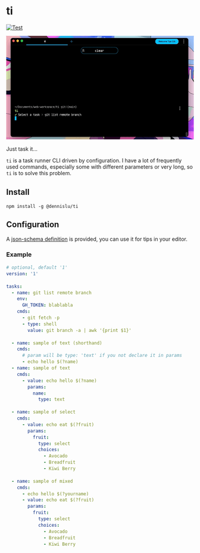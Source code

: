 # ti

[![Test](https://github.com/lumenghz/ti/actions/workflows/test.yml/badge.svg)](https://github.com/lumenghz/ti/actions/workflows/test.yml)

![Screen](./screenshots/screenrecord.gif)

Just task it...

`ti` is a task runner CLI driven by configuration. I have a lot of frequently used commands, especially some with different parameters or very long, so `ti` is to solve this problem.

## Install

```shell
npm install -g @dennislu/ti
```

## Configuration

A [json-schema definition](./schema/ti-config-schema-v1.json) is provided, you can use it for tips in your editor.

### Example

```yaml
# optional, default '1'
version: '1'

tasks:
  - name: git list remote branch
    env:
      GH_TOKEN: blablabla
    cmds:
      - git fetch -p
      - type: shell
        value: git branch -a | awk '{print $1}'

  - name: sample of text (shorthand)
    cmds:
      # param will be type: 'text' if you not declare it in params
      - echo hello $(?name)
  - name: sample of text
    cmds:
      - value: echo hello $(?name)
        params:
          name:
            type: text

  - name: sample of select
    cmds:
      - value: echo eat $(?fruit)
        params:
          fruit:
            type: select
            choices:
              - Avocado
              - Breadfruit
              - Kiwi Berry

  - name: sample of mixed
    cmds:
      - echo hello $(?yourname)
      - value: echo eat $(?fruit)
        params:
          fruit:
            type: select
            choices:
              - Avocado
              - Breadfruit
              - Kiwi Berry
```

